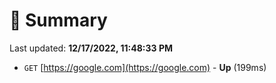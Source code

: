 # 📖 Summary
Last updated: **12/17/2022, 11:48:33 PM**

- `GET` [https://google.com](https://google.com) - **Up** (199ms)
